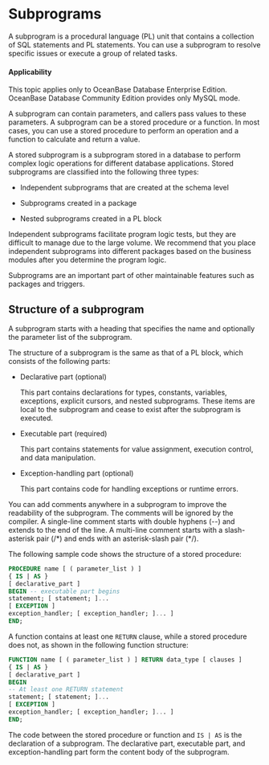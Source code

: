 Subprograms
========================

A subprogram is a procedural language (PL) unit that contains a collection of SQL statements and PL statements. You can use a subprogram to resolve specific issues or execute a group of related tasks.


<main id="notice" >
    <h4>Applicability</h4>
    <p>This topic applies only to OceanBase Database Enterprise Edition. OceanBase Database Community Edition provides only MySQL mode. </p>
  </main>

A subprogram can contain parameters, and callers pass values to these parameters. A subprogram can be a stored procedure or a function. In most cases, you can use a stored procedure to perform an operation and a function to calculate and return a value.

A stored subprogram is a subprogram stored in a database to perform complex logic operations for different database applications. Stored subprograms are classified into the following three types:

* Independent subprograms that are created at the schema level



* Subprograms created in a package



* Nested subprograms created in a PL block






Independent subprograms facilitate program logic tests, but they are difficult to manage due to the large volume. We recommend that you place independent subprograms into different packages based on the business modules after you determine the program logic.

Subprograms are an important part of other maintainable features such as packages and triggers.

Structure of a subprogram
--------------------------

A subprogram starts with a heading that specifies the name and optionally the parameter list of the subprogram.

The structure of a subprogram is the same as that of a PL block, which consists of the following parts:

* Declarative part (optional)

   This part contains declarations for types, constants, variables, exceptions, explicit cursors, and nested subprograms. These items are local to the subprogram and cease to exist after the subprogram is executed.




* Executable part (required)

   This part contains statements for value assignment, execution control, and data manipulation.



* Exception-handling part (optional)

   This part contains code for handling exceptions or runtime errors.





You can add comments anywhere in a subprogram to improve the readability of the subprogram. The comments will be ignored by the compiler. A single-line comment starts with double hyphens (--) and extends to the end of the line. A multi-line comment starts with a slash-asterisk pair (/\*) and ends with an asterisk-slash pair (\*/).

The following sample code shows the structure of a stored procedure:

```sql
PROCEDURE name [ ( parameter_list ) ]
{ IS | AS }
[ declarative_part ]
BEGIN -- executable part begins
statement; [ statement; ]...
[ EXCEPTION ]
exception_handler; [ exception_handler; ]... ]
END;
```



A function contains at least one `RETURN` clause, while a stored procedure does not, as shown in the following function structure:

```sql
FUNCTION name [ ( parameter_list ) ] RETURN data_type [ clauses ]
{ IS | AS }
[ declarative_part ]
BEGIN  
-- At least one RETURN statement
statement; [ statement; ]...
[ EXCEPTION ]
exception_handler; [ exception_handler; ]... ]
END;
```



The code between the stored procedure or function and `IS | AS` is the declaration of a subprogram. The declarative part, executable part, and exception-handling part form the content body of the subprogram.

